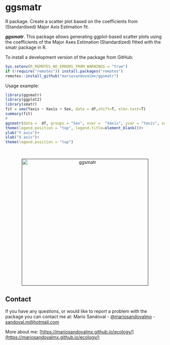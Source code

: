 # ggsmatr
R package. Create a scatter plot based on the coefficients from (Standardised) Major Axis Estimation fit.

***ggsmatr***. This package allows generating ggplot-based scatter plots using the coefficients of the Major Axes Estimation (Standardized) fitted with the smatr package in R.

To install a development version of the package from GitHub:

<!-- ## Install package -->

<!-- To install a released version of the package from *CRAN*: -->

<!-- ```{r, eval=FALSE} -->

<!-- install.packages("tlamatini") -->

<!-- ``` -->



``` r
Sys.setenv(R_REMOTES_NO_ERRORS_FROM_WARNINGS = "true")
if (!require("remotes")) install.packages("remotes")
remotes::install_github("mariosandovalmx/ggsmatr")
```

<!-- *** -->
Usage example:
``` r
library(ggsmatr)
library(ggplot2)
library(smatr)
fit = sma(Yaxis ~ Xaxis + Sex, data = df,shift=T, elev.test=T)
summary(fit)
#
ggsmatr(data =  df, groups = "Sex", xvar =  "Xaxis", yvar = "Yaxis", sma.fit =  fit) + 
theme(legend.position = "top", legend.title=element_blank())+ 
ylab("Y axis")+ 
xlab("X axis")+ 
theme(legend.position = "top")
```
<br />
<p align="center">
  <a href="">
    <img src="https://github.com/mariosandovalmx/ecology/blob/main/images/ggsmatr.jpeg?raw=true" alt="ggsmatr" width="400" height="400">
  </a>
</p>



<!-- CONTACT -->
## Contact

If you have any questions, or would like to report a problem with the package you can contact me at:
Mario Sandoval - [@mariosandovalmo](https://twitter.com/mariosandovalmo) - sandoval.m@hotmail.com

More about me: [https://mariosandovalmx.github.io/ecology/](https://mariosandovalmx.github.io/ecology/)
